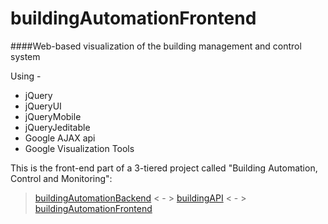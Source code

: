 # buildingAutomationFrontend

####Web-based visualization of the building management and control system 

Using -
* jQuery
* jQueryUI
* jQueryMobile
* jQueryJeditable
* Google AJAX api
* Google Visualization Tools

This is the front-end part of a 3-tiered project called "Building Automation, Control and Monitoring":
>[buildingAutomationBackend](https://github.com/matthiku/buildingAutomationBackend)  < - > [buildingAPI](https://github.com/matthiku/buildingAPI)  < - > [buildingAutomationFrontend](https://github.com/matthiku/buildingAutomationFrontend)
